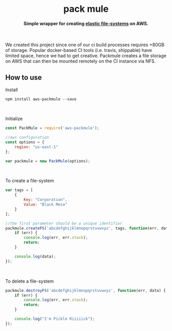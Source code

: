 <h1 align="center">
  pack mule
  <br>
</h1>

<h4 align="center">Simple wrapper for creating <a href="https://aws.amazon.com/efs/">elastic file-systems</a> on AWS.</h4>

<br>

We created this project since one of our ci build processes requires +80GB of storage. Popular docker-based CI tools (i.e. travis, shippable) have limited space, hence we had to get creative. Packmule creates a file storage on AWS that can then be mounted remotely on the CI instance via NFS.


## How to use

Install
```
npm install aws-packmule --save
```

<br>

Initialize
```js
const PackMule = require('aws-packmule');

//aws configuration
const options = {
    region: "us-east-1"
};

var packmule = new PackMule(options);
```

<br>

To create a file-system
```js
var tags = [
    {
        Key: "Corporation",
        Value: "Black Mesa"
    }
];

//the first parameter should be a unique identifier
packmule.createFS('abcdefghijklmnopqrstuvwxyz', tags, function(err, data) {
    if (err) {
        console.log(err, err.stack);
        return;
    }

    console.log(data);
});
```

<br>

To delete a file-system
```js
packmule.destroyFS('abcdefghijklmnopqrstuvwxyz', function(err, data) {
    if (err) {
        console.log(err, err.stack);
        return;
    }

    console.log("I'm Pickle Riiiiick");
});
```

